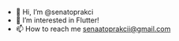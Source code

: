 - 👋 Hi, I’m @senatoprakci
- 👀 I’m interested in Flutter!
- 📫 How to reach me senaatoprakcii@gmail.com

<!---
senatoprakci/senatoprakci is a ✨ special ✨ repository because its `README.md` (this file) appears on your GitHub profile.
You can click the Preview link to take a look at your changes.
--->
